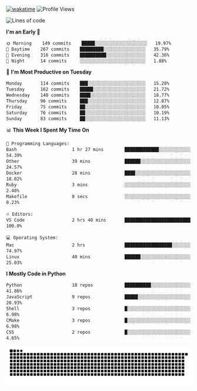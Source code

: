 [![wakatime](https://wakatime.com/badge/user/b920b284-3cde-4cd4-b72e-f7f22d050b16.svg)](https://wakatime.com/@b920b284-3cde-4cd4-b72e-f7f22d050b16)
![Profile Views](http://img.shields.io/badge/Profile%20Views-4586-blue)
<!--START_SECTION:waka-->
![Lines of code](https://img.shields.io/badge/From%20Hello%20World%20I%27ve%20Written--775%20Thousand%20lines%20of%20code-blue)

**I'm an Early 🐤** 

```text
🌞 Morning    149 commits    █████░░░░░░░░░░░░░░░░░░░░   19.97% 
🌆 Daytime    267 commits    █████████░░░░░░░░░░░░░░░░   35.79% 
🌃 Evening    316 commits    ██████████░░░░░░░░░░░░░░░   42.36% 
🌙 Night      14 commits     ░░░░░░░░░░░░░░░░░░░░░░░░░   1.88%

```
📅 **I'm Most Productive on Tuesday** 

```text
Monday       114 commits    ███░░░░░░░░░░░░░░░░░░░░░░   15.28% 
Tuesday      162 commits    █████░░░░░░░░░░░░░░░░░░░░   21.72% 
Wednesday    140 commits    ████░░░░░░░░░░░░░░░░░░░░░   18.77% 
Thursday     96 commits     ███░░░░░░░░░░░░░░░░░░░░░░   12.87% 
Friday       75 commits     ██░░░░░░░░░░░░░░░░░░░░░░░   10.05% 
Saturday     76 commits     ██░░░░░░░░░░░░░░░░░░░░░░░   10.19% 
Sunday       83 commits     ██░░░░░░░░░░░░░░░░░░░░░░░   11.13%

```


📊 **This Week I Spent My Time On** 

```text
💬 Programming Languages: 
Bash                     1 hr 27 mins        █████████████░░░░░░░░░░░░   54.39% 
Other                    39 mins             ██████░░░░░░░░░░░░░░░░░░░   24.57% 
Docker                   28 mins             ████░░░░░░░░░░░░░░░░░░░░░   18.02% 
Ruby                     3 mins              ░░░░░░░░░░░░░░░░░░░░░░░░░   2.48% 
Makefile                 0 secs              ░░░░░░░░░░░░░░░░░░░░░░░░░   0.23%

🔥 Editors: 
VS Code                  2 hrs 40 mins       █████████████████████████   100.0%

💻 Operating System: 
Mac                      2 hrs               ██████████████████░░░░░░░   74.97% 
Linux                    40 mins             ██████░░░░░░░░░░░░░░░░░░░   25.03%

```

**I Mostly Code in Python** 

```text
Python                   18 repos            ██████████░░░░░░░░░░░░░░░   41.86% 
JavaScript               9 repos             █████░░░░░░░░░░░░░░░░░░░░   20.93% 
Shell                    3 repos             █░░░░░░░░░░░░░░░░░░░░░░░░   6.98% 
CMake                    3 repos             █░░░░░░░░░░░░░░░░░░░░░░░░   6.98% 
CSS                      2 repos             █░░░░░░░░░░░░░░░░░░░░░░░░   4.65%

```



<!--END_SECTION:waka-->
![Snake animation](https://raw.githubusercontent.com/timmypidashev/timmypidashev/main/commits.svg)
